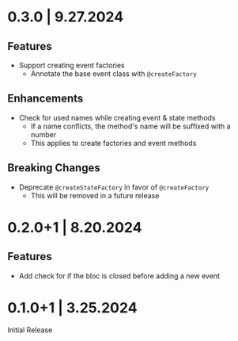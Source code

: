 # 0.3.0 | 9.27.2024

## Features

- Support creating event factories
  - Annotate the base event class with `@createFactory`

## Enhancements

- Check for used names while creating event & state methods
  - If a name conflicts, the method's name will be suffixed with a number
  - This applies to create factories and event methods

## Breaking Changes

- Deprecate `@createStateFactory` in favor of `@createFactory`
  - This will be removed in a future release

# 0.2.0+1 | 8.20.2024

## Features

- Add check for if the bloc is closed before adding a new event

# 0.1.0+1 | 3.25.2024

Initial Release
